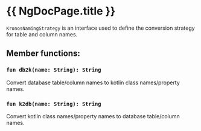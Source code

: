 # {{ NgDocPage.title }}

`KronosNamingStrategy` is an interface used to define the conversion strategy for table and column names.

## Member functions:

### `fun db2k(name: String): String`

Convert database table/column names to kotlin class names/property names.

### `fun k2db(name: String): String`

Convert kotlin class names/property names to database table/column names.